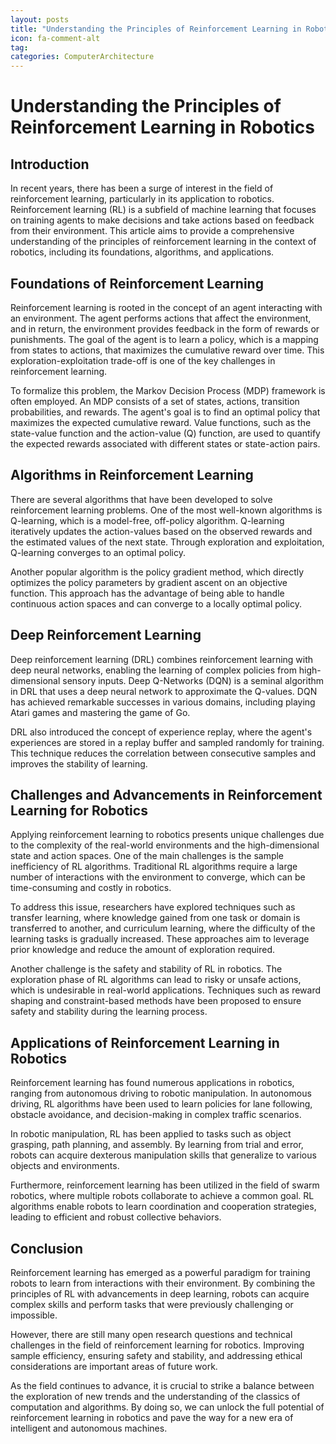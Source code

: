 ```yaml
---
layout: posts
title: "Understanding the Principles of Reinforcement Learning in Robotics"
icon: fa-comment-alt
tag:      
categories: ComputerArchitecture
---
```



# Understanding the Principles of Reinforcement Learning in Robotics

## Introduction

In recent years, there has been a surge of interest in the field of reinforcement learning, particularly in its application to robotics. Reinforcement learning (RL) is a subfield of machine learning that focuses on training agents to make decisions and take actions based on feedback from their environment. This article aims to provide a comprehensive understanding of the principles of reinforcement learning in the context of robotics, including its foundations, algorithms, and applications.

## Foundations of Reinforcement Learning

Reinforcement learning is rooted in the concept of an agent interacting with an environment. The agent performs actions that affect the environment, and in return, the environment provides feedback in the form of rewards or punishments. The goal of the agent is to learn a policy, which is a mapping from states to actions, that maximizes the cumulative reward over time. This exploration-exploitation trade-off is one of the key challenges in reinforcement learning.

To formalize this problem, the Markov Decision Process (MDP) framework is often employed. An MDP consists of a set of states, actions, transition probabilities, and rewards. The agent's goal is to find an optimal policy that maximizes the expected cumulative reward. Value functions, such as the state-value function and the action-value (Q) function, are used to quantify the expected rewards associated with different states or state-action pairs.

## Algorithms in Reinforcement Learning

There are several algorithms that have been developed to solve reinforcement learning problems. One of the most well-known algorithms is Q-learning, which is a model-free, off-policy algorithm. Q-learning iteratively updates the action-values based on the observed rewards and the estimated values of the next state. Through exploration and exploitation, Q-learning converges to an optimal policy.

Another popular algorithm is the policy gradient method, which directly optimizes the policy parameters by gradient ascent on an objective function. This approach has the advantage of being able to handle continuous action spaces and can converge to a locally optimal policy.

## Deep Reinforcement Learning

Deep reinforcement learning (DRL) combines reinforcement learning with deep neural networks, enabling the learning of complex policies from high-dimensional sensory inputs. Deep Q-Networks (DQN) is a seminal algorithm in DRL that uses a deep neural network to approximate the Q-values. DQN has achieved remarkable successes in various domains, including playing Atari games and mastering the game of Go.

DRL also introduced the concept of experience replay, where the agent's experiences are stored in a replay buffer and sampled randomly for training. This technique reduces the correlation between consecutive samples and improves the stability of learning.

## Challenges and Advancements in Reinforcement Learning for Robotics

Applying reinforcement learning to robotics presents unique challenges due to the complexity of the real-world environments and the high-dimensional state and action spaces. One of the main challenges is the sample inefficiency of RL algorithms. Traditional RL algorithms require a large number of interactions with the environment to converge, which can be time-consuming and costly in robotics.

To address this issue, researchers have explored techniques such as transfer learning, where knowledge gained from one task or domain is transferred to another, and curriculum learning, where the difficulty of the learning tasks is gradually increased. These approaches aim to leverage prior knowledge and reduce the amount of exploration required.

Another challenge is the safety and stability of RL in robotics. The exploration phase of RL algorithms can lead to risky or unsafe actions, which is undesirable in real-world applications. Techniques such as reward shaping and constraint-based methods have been proposed to ensure safety and stability during the learning process.

## Applications of Reinforcement Learning in Robotics

Reinforcement learning has found numerous applications in robotics, ranging from autonomous driving to robotic manipulation. In autonomous driving, RL algorithms have been used to learn policies for lane following, obstacle avoidance, and decision-making in complex traffic scenarios.

In robotic manipulation, RL has been applied to tasks such as object grasping, path planning, and assembly. By learning from trial and error, robots can acquire dexterous manipulation skills that generalize to various objects and environments.

Furthermore, reinforcement learning has been utilized in the field of swarm robotics, where multiple robots collaborate to achieve a common goal. RL algorithms enable robots to learn coordination and cooperation strategies, leading to efficient and robust collective behaviors.

## Conclusion

Reinforcement learning has emerged as a powerful paradigm for training robots to learn from interactions with their environment. By combining the principles of RL with advancements in deep learning, robots can acquire complex skills and perform tasks that were previously challenging or impossible.

However, there are still many open research questions and technical challenges in the field of reinforcement learning for robotics. Improving sample efficiency, ensuring safety and stability, and addressing ethical considerations are important areas of future work.

As the field continues to advance, it is crucial to strike a balance between the exploration of new trends and the understanding of the classics of computation and algorithms. By doing so, we can unlock the full potential of reinforcement learning in robotics and pave the way for a new era of intelligent and autonomous machines.